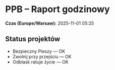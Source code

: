 # PPB – Raport godzinowy
**Czas (Europe/Warsaw):** 2025-11-01 05:25

## Status projektów
- Bezpieczny Pieszy — OK
- Zwolnij przy przejściu — OK
- Odblask ratuje życie — OK

